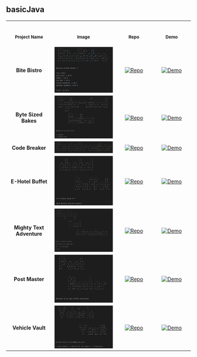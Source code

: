 ## basicJava

<table>
<tr>
    <th align="center">
        <img width="170" height="1">
        <p> 
            <small>
                Project Name
            </small>
        </p>
    </th>
    <th align="center">
        <img width="350" height="1">
        <p> 
            <small>
                Image
            </small>
        </p>
    </th>
    <th align="center">
        <img width="170" height="1">
        <p> 
            <small>
                Repo
            </small>
        </p>
    </th>
    <th align="center">
        <img width="170" height="1">
        <p> 
            <small>
                Demo
            </small>
        </p>
    </th>
</tr>
<tr>
    <td align="center"><strong>Bite Bistro</strong></td>
    <td align="center"><img src="img/basicJava_bite-bistro.png" alt="Bite Bistro" width="350"></td>
    <td align="center"><a href="https://github.com/Shcoobz/basicJava_bite-bistro"><img src="https://img.shields.io/badge/Repo-007bff?logo=github&logoColor=white" style="width:120px; height:auto;" alt="Repo"></a></td>
    <td align="center"><a href="https://replit.com/@shcoobz/basicJava-bite-bistro"><img src="https://img.shields.io/badge/Demo-28a745?logo=google-chrome&logoColor=white" style="width:120px; height:auto;" alt="Demo"></a></td>
</tr>
<tr>
    <td align="center"><strong>Byte Sized Bakes</strong></td>
    <td align="center"><img src="img/basicJava_byte-sized-bakes.png" alt="Byte-Sized Bakes" width="350"></td>
    <td align="center"><a href="https://github.com/Shcoobz/basicJava_byte-sized-bakes"><img src="https://img.shields.io/badge/Repo-007bff?logo=github&logoColor=white" style="width:120px; height:auto;" alt="Repo"></a></td>
    <td align="center"><a href="https://replit.com/@shcoobz/basicJava-byte-sized-bakes"><img src="https://img.shields.io/badge/Demo-28a745?logo=google-chrome&logoColor=white" style="width:120px; height:auto;" alt="Demo"></a></td>
</tr>
<tr>
    <td align="center"><strong>Code Breaker</strong></td>
    <td align="center"><img src="img/basicJava_code-breaker.png" alt="Code Breaker" width="350"></td>
    <td align="center"><a href="https://github.com/Shcoobz/basicJava_code-breaker"><img src="https://img.shields.io/badge/Repo-007bff?logo=github&logoColor=white" style="width:120px; height:auto;" alt="Repo"></a></td>
    <td align="center"><a href="https://replit.com/@shcoobz/basicJava-code-breaker"><img src="https://img.shields.io/badge/Demo-28a745?logo=google-chrome&logoColor=white" style="width:120px; height:auto;" alt="Demo"></a></td>
</tr>
<tr>
    <td align="center"><strong>E-Hotel Buffet</strong></td>
    <td align="center"><img src="img/basicJava_e-hotel-buffet.png" alt="E-Hotel Buffet" width="350"></td>
    <td align="center"><a href="https://github.com/Shcoobz/basicJS_e-hotel-buffet"><img src="https://img.shields.io/badge/Repo-007bff?logo=github&logoColor=white" style="width:120px; height:auto;" alt="Repo"></a></td>
    <td align="center"><a href="https://replit.com/@shcoobz/basicJava-e-hotel-buffet"><img src="https://img.shields.io/badge/Demo-28a745?logo=google-chrome&logoColor=white" style="width:120px; height:auto;" alt="Demo"></a></td>
</tr>
<tr>
    <td align="center"><strong>Mighty Text Adventure</strong></td>
    <td align="center"><img src="img/basicJava_mighty-text-adventure.png" alt="Mighty Text Adventure" width="350"></td>
    <td align="center"><a href="https://github.com/Shcoobz/basicJava_mighty-text-adventure"><img src="https://img.shields.io/badge/Repo-007bff?logo=github&logoColor=white" style="width:120px; height:auto;" alt="Repo"></a></td>
    <td align="center"><a href="https://replit.com/@shcoobz/basicJava-mighty-text-adventure"><img src="https://img.shields.io/badge/Demo-28a745?logo=google-chrome&logoColor=white" style="width:120px; height:auto;" alt="Demo"></a></td>
</tr>
<tr>
    <td align="center"><strong>Post Master</strong></td>
    <td align="center"><img src="img/basicJava_post-master.png" alt="Post Master" width="350"></td>
    <td align="center"><a href="https://github.com/Shcoobz/basicJava_post-master"><img src="https://img.shields.io/badge/Repo-007bff?logo=github&logoColor=white" style="width:120px; height:auto;" alt="Repo"></a></td>
    <td align="center"><a href="https://replit.com/@shcoobz/basicJava-post-master"><img src="https://img.shields.io/badge/Demo-28a745?logo=google-chrome&logoColor=white" style="width:120px; height:auto;" alt="Demo"></a></td>
</tr>
<tr>
    <td align="center"><strong>Vehicle Vault</strong></td>
    <td align="center"><img src="img/basicJava_vehicle-vault.png" alt="Vehicle Vault" width="350"></td>
    <td align="center"><a href="https://github.com/Shcoobz/basicJava_vehicle-vault"><img src="https://img.shields.io/badge/Repo-007bff?logo=github&logoColor=white" style="width:120px; height:auto;" alt="Repo"></a></td>
    <td align="center"><a href="https://replit.com/@shcoobz/basicJava-vehicle-vault"><img src="https://img.shields.io/badge/Demo-28a745?logo=google-chrome&logoColor=white" style="width:120px; height:auto;" alt="Demo"></a></td>
</tr>
</table>
